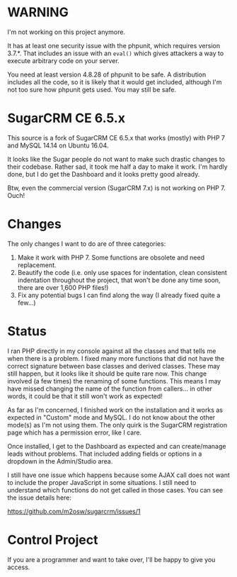 
# WARNING

I'm not working on this project anymore.

It has at least one security issue with the phpunit, which requires version
3.7.\*. That includes an issue with an `eval()` which gives attackers a
way to execute arbitrary code on your server.

You need at least version 4.8.28 of phpunit to be safe. A distribution
includes all the code, so it is likely that it would get included, although
I'm not too sure how phpunit gets used. You may still be safe.

# SugarCRM CE 6.5.x

This source is a fork of SugarCRM CE 6.5.x that works (mostly) with PHP 7
and MySQL 14.14 on Ubuntu 16.04.

It looks like the Sugar people do not want to make such drastic changes
to their codebase. Rather sad, it took me half a day to make it work. I'm
hardly done, but I do get the Dashboard and it looks pretty good already.

Btw, even the commercial version (SugarCRM 7.x) is not working on PHP 7.
Ouch!

# Changes

The only changes I want to do are of three categories:

1. Make it work with PHP 7. Some functions are obsolete and need replacement.
2. Beautify the code (i.e. only use spaces for indentation, clean consistent
   indentation throughout the project, that won't be done any time soon, there
   are over 1,600 PHP files!)
3. Fix any potential bugs I can find along the way (I already fixed quite a
   few...)

# Status

I ran PHP directly in my console against all the classes and that tells me
when there is a problem. I fixed many more functions that did not have
the correct signature between base classes and derived classes. These may
still happen, but it looks like it should be quite rare now. This change
involved (a few times) the renaming of some functions. This means I may
have missed changing the name of the function from callers... in other words,
it could be that it still won't work as expected!

As far as I'm concerned, I finished work on the installation and it works
as expected in "Custom" mode and MySQL. I do not know about the other
mode(s) as I'm not using them. The only quirk is the SugarCRM registration
page which has a permission error, like I care.

Once installed, I get to the Dashboard as expected and can create/manage
leads without problems. That included adding fields or options in a
dropdown in the Admin/Studio area.

I still have one issue which happens because some AJAX call does not
want to include the proper JavaScript in some situations. I still need
to understand which functions do not get called in those cases. You
can see the issue details here:

https://github.com/m2osw/sugarcrm/issues/1

# Control Project

If you are a programmer and want to take over, I'll be happy to give you
access.


